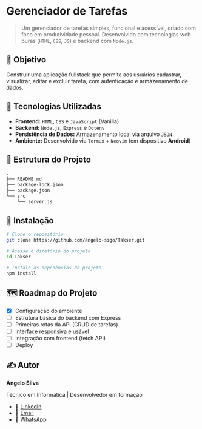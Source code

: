 # Gerenciador de Tarefas

> Um gerenciador de tarefas simples, funcional e acessível, criado com foco em produtividade pessoal. Desenvolvido com tecnologias web puras (`HTML`, `CSS`, `JS`) e backend com `Node.js`.

## 📌 Objetivo

Construir uma aplicação fullstack que permita aos usuários cadastrar, visualizar, editar e excluir tarefa, com autenticação e armazenamento de dados.

## 🚀 Tecnologias Utilizadas

- **Frontend:** `HTML`, `CSS` e `JavaScript` (Vanilla)
- **Backend:** `Node.js`, `Express` e `Dotenv`
- **Persistência de Dados:** Armazenamento local via arquivo `JSON`
- **Ambiente:** Desenvolvido via `Termux` + `Neovim` (em dispositivo **Android**)

## 📁 Estrutura do Projeto

```bash
.
├── README.md
├── package-lock.json
├── package.json
└── src
    └── server.js
```

## 🔧 Instalação

```bash
# Clone o repositório
git clone https://github.com/angelo-sigo/Takser.git

# Acesse o diretório do projeto
cd Takser

# Instale as depedências do projeto
npm install
```

## 🗺️ Roadmap do Projeto

- [X] Configuração do ambiente
- [ ] Estrutura básica do backend com Express
- [ ] Primeiras rotas da API (CRUD de tarefas)
- [ ] Interface responsiva e usável
- [ ] Integração com frontend (fetch API)
- [ ] Deploy

## ✍️ Autor 

**Angelo Silva**

Técnico em Informática | Desenvolvedor em formação

- 🔗 [LinkedIn](https://linkedin.com/in/angelo-sigo)
- 📨 [Email](mailto:angelosilva.goncalves@outlook.com.br)
- 💬 [WhatsApp](https://wa.me/5561981959841)
